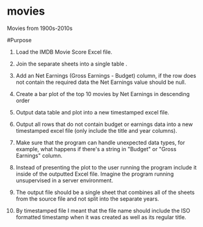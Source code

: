 # movies
Movies from 1900s-2010s

#Purpose
1. Load the IMDB Movie Score Excel file.
2. Join the separate sheets into a single table .
3. Add an Net Earnings (Gross Earnings - Budget) column, if the row does not contain the required data the Net Earnings value should be null.
4. Create a bar plot of the top 10 movies by Net Earnings in descending order
5. Output data table and plot into a new timestamped excel file.
6. Output all rows that do not contain budget or earnings data into a new timestamped excel file (only include the title and year columns).

7. Make sure that the program can handle unexpected data types, for example, what happens if there's a string in "Budget" or "Gross Earnings" column.
8. Instead of presenting the plot to the user running the program include it inside of the outputted Excel file. Imagine the program running unsupervised in a server environment.
9. The output file should be a single sheet that combines all of the sheets from the source file and not split into the separate years.
10. By timestamped file I meant that the file name should include the ISO formatted timestamp when it was created as well as its regular title.
